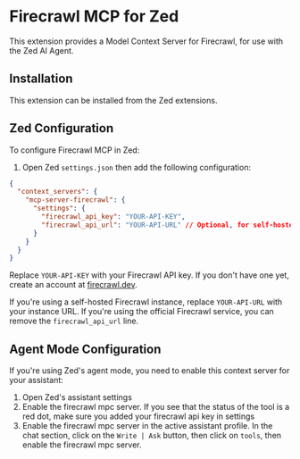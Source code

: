 # Firecrawl MCP for Zed

This extension provides a Model Context Server for Firecrawl, for use with the Zed AI Agent.


## Installation

This extension can be installed from the Zed extensions.


## Zed Configuration

To configure Firecrawl MCP in Zed:

1. Open Zed `settings.json` then add the following configuration:

```json
{
  "context_servers": {
    "mcp-server-firecrawl": {
      "settings": {
        "firecrawl_api_key": "YOUR-API-KEY",
        "firecrawl_api_url": "YOUR-API-URL" // Optional, for self-hosted instances
      }
    }
  }
}
```

Replace `YOUR-API-KEY` with your Firecrawl API key. If you don't have one yet, create an account at [firecrawl.dev](https://www.firecrawl.dev/app/api-keys).

If you're using a self-hosted Firecrawl instance, replace `YOUR-API-URL` with your instance URL. If you're using the official Firecrawl service, you can remove the `firecrawl_api_url` line.

## Agent Mode Configuration

If you're using Zed's agent mode, you need to enable this context server for your assistant:

1. Open Zed's assistant settings
2. Enable the firecrawl mpc server. If you see that the status of the tool is a red dot, make sure you added your firecrawl api key in settings
3. Enable the firecrawl mpc server in the active assistant profile. In the chat section, click on the `Write | Ask` button, then click on `tools`, then enable the firecrawl mpc server.

